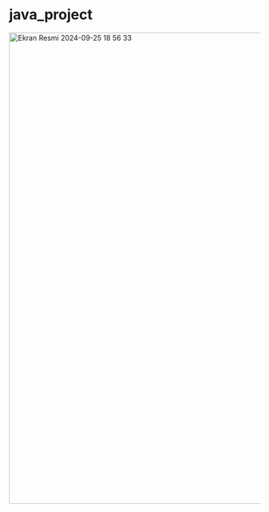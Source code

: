 # java_project

<img width="944" alt="Ekran Resmi 2024-09-25 18 56 33" src="https://github.com/user-attachments/assets/1791b7bc-d002-4f2b-a615-740ecbf4eab9">
